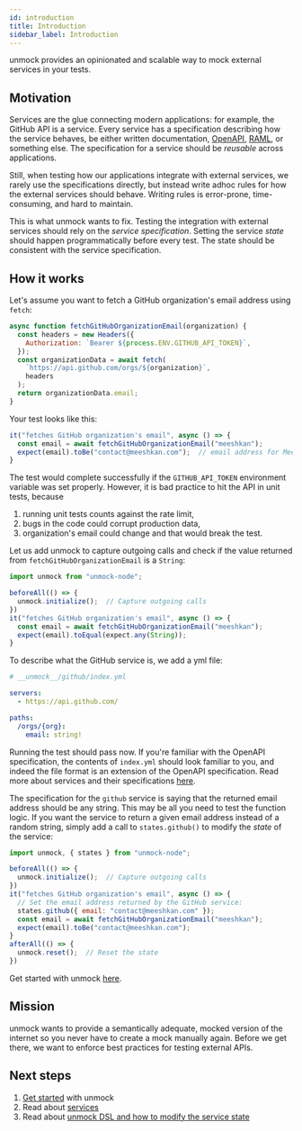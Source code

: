 ```yaml
---
id: introduction
title: Introduction
sidebar_label: Introduction
---
```


unmock provides an opinionated and scalable way to mock external services in your tests.

## Motivation

Services are the glue connecting modern applications: for example, the GitHub API is a service. Every service has a specification describing how the service behaves, be either written documentation, [OpenAPI](https://www.openapis.org/), [RAML](https://raml.org/), or something else. The specification for a service should be _reusable_ across applications.

Still, when testing how our applications integrate with external services, we rarely use the specifications directly, but instead write adhoc rules for how the external services should behave. Writing rules is error-prone, time-consuming, and hard to maintain.

This is what unmock wants to fix. Testing the integration with external services should rely on the _service specification_. Setting the service _state_ should happen programmatically before every test. The state should be consistent with the service specification.

## How it works

Let's assume you want to fetch a GitHub organization's email address using `fetch`:

```js
async function fetchGitHubOrganizationEmail(organization) {
  const headers = new Headers({
    Authorization: `Bearer ${process.ENV.GITHUB_API_TOKEN}`,
  });
  const organizationData = await fetch(
    `https://api.github.com/orgs/${organization}`,
    headers
  );
  return organizationData.email;
}
```

Your test looks like this:

```js
it("fetches GitHub organization's email", async () => {
  const email = await fetchGitHubOrganizationEmail("meeshkan");
  expect(email).toBe("contact@meeshkan.com");  // email address for Meeshkan organization
}
```

The test would complete successfully if the `GITHUB_API_TOKEN` environment variable was set properly. However, it is bad practice to hit the API in unit tests, because

1. running unit tests counts against the rate limit,
1. bugs in the code could corrupt production data,
1. organization's email could change and that would break the test.

Let us add unmock to capture outgoing calls and check if the value returned from `fetchGitHubOrganizationEmail` is a `String`:

```js
import unmock from "unmock-node";

beforeAll(() => {
  unmock.initialize();  // Capture outgoing calls
})
it("fetches GitHub organization's email", async () => {
  const email = await fetchGitHubOrganizationEmail("meeshkan");
  expect(email).toEqual(expect.any(String));
}
```

To describe what the GitHub service is, we add a yml file:

```yaml
# __unmock__/github/index.yml

servers:
  - https://api.github.com/

paths:
  /orgs/{org}:
    email: string!
```

Running the test should pass now. If you're familiar with the OpenAPI specification, the contents of `index.yml` should look familiar to you, and indeed the file format is an extension of the OpenAPI specification. Read more about services and their specifications [here](services.md).

The specification for the `github` service is saying that the returned email address should be any string. This may be all you need to test the function logic. If you want the service to return a given email address instead of a random string, simply add a call to `states.github()` to modify the _state_ of the service:

```js
import unmock, { states } from "unmock-node";

beforeAll(() => {
  unmock.initialize();  // Capture outgoing calls
})
it("fetches GitHub organization's email", async () => {
  // Set the email address returned by the GitHub service:
  states.github({ email: "contact@meeshkan.com" });
  const email = await fetchGitHubOrganizationEmail("meeshkan");
  expect(email).toBe("contact@meeshkan.com");
}
afterAll(() => {
  unmock.reset();  // Reset the state
})
```

Get started with unmock [here](getting-started.md).

## Mission

unmock wants to provide a semantically adequate, mocked version of the internet so you never have to create a mock manually again. Before we get there, we want to enforce best practices for testing external APIs.

## Next steps

1. [Get started](getting-started.md) with unmock
1. Read about [services](services.md)
1. Read about [unmock DSL and how to modify the service state](state.md)
